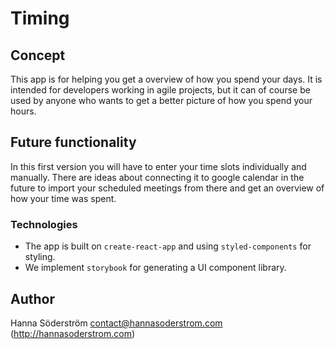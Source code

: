 # Timing

## Concept

This app is for helping you get a overview of how you spend your days. It is intended for developers working in agile projects, but it can of course be used by anyone who wants to get a better picture of how you spend your hours.

## Future functionality

In this first version you will have to enter your time slots individually and manually. There are ideas about connecting it to google calendar in the future to import your scheduled meetings from there and get an overview of how your time was spent.

### Technologies

- The app is built on `create-react-app` and using `styled-components` for styling.
- We implement `storybook` for generating a UI component library.

## Author

Hanna Söderström <contact@hannasoderstrom.com> (http://hannasoderstrom.com)
